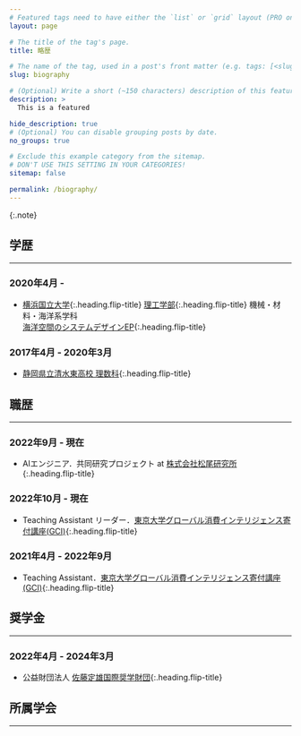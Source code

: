 ```yaml
---
# Featured tags need to have either the `list` or `grid` layout (PRO only).
layout: page

# The title of the tag's page.
title: 略歴

# The name of the tag, used in a post's front matter (e.g. tags: [<slug>]).
slug: biography

# (Optional) Write a short (~150 characters) description of this featured tag.
description: >
  This is a featured 

hide_description: true
# (Optional) You can disable grouping posts by date.
no_groups: true

# Exclude this example category from the sitemap.
# DON'T USE THIS SETTING IN YOUR CATEGORIES!
sitemap: false

permalink: /biography/
---
```


{:.note}

## 学歴
----------------------------------------------------------------
### 2020年4月 - 
* [横浜国立大学]{:.heading.flip-title} [理工学部]{:.heading.flip-title} 機械・材料・海洋系学科 <br> [海洋空間のシステムデザインEP]{:.heading.flip-title}

### 2017年4月 - 2020年3月
* [静岡県立清水東高校 理数科]{:.heading.flip-title}


## 職歴
----------------------------------------------------------------
### 2022年9月 - 現在
* AIエンジニア．共同研究プロジェクト at [株式会社松尾研究所]{:.heading.flip-title}

### 2022年10月 - 現在
* Teaching Assistant リーダー．[東京大学グローバル消費インテリジェンス寄付講座(GCI)]{:.heading.flip-title} <!--at [東京大学松尾研究室]{:.heading.flip-title}-->

### 2021年4月 - 2022年9月
* Teaching Assistant．[東京大学グローバル消費インテリジェンス寄付講座(GCI)]{:.heading.flip-title} <!--at [東京大学松尾研究室]{:.heading.flip-title} -->


## 奨学金
----------------------------------------------------------------
### 2022年4月 - 2024年3月
* 公益財団法人 [佐藤定雄国際奨学財団]{:.heading.flip-title} 


## 所属学会
----------------------------------------------------------------


[横浜国立大学]: https://www.ynu.ac.jp/

[理工学部]: https://www.es.ynu.ac.jp/

[海洋空間のシステムデザインEP]: http://www.shp.ynu.ac.jp/

[静岡県立清水東高校 理数科]: http://www.edu.pref.shizuoka.jp/shimizuhigashi-h/home.nsf/IndexFormView?OpenView

[株式会社松尾研究所]: https://matsuo-institute.com/

[東京大学グローバル消費インテリジェンス寄付講座(GCI)]: https://gci.t.u-tokyo.ac.jp/

[東京大学]: https://www.u-tokyo.ac.jp/ja/index.html

[佐藤定雄国際奨学財団]: https://sato-isf.or.jp/
